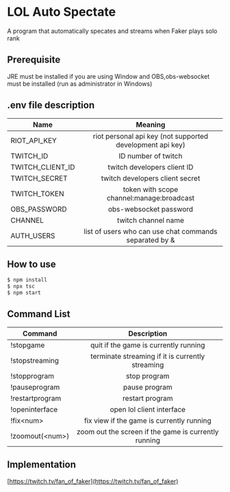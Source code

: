 # LOL Auto Spectate

A program that automatically specates and streams when Faker plays solo rank

## Prerequisite

JRE must be installed if you are using Window and OBS,obs-websocket must be installed (run as administrator in Windows)

## .env file description

| Name             |                          Meaning                          |
| ---------------- | :-------------------------------------------------------: |
| RIOT_API_KEY     | riot personal api key (not supported development api key) |
| TWITCH_ID        |                    ID number of twitch                    |
| TWITCH_CLIENT_ID |                twitch developers client ID                |
| TWITCH_SECRET    |              twitch developers client secret              |
| TWITCH_TOKEN     |         token with scope channel:manage:broadcast         |
| OBS_PASSWORD     |                  obs-websocket password                   |
| CHANNEL          |                    twitch channel name                    |
| AUTH_USERS       |  list of users who can use chat commands separated by &   |

## How to use

```bash
$ npm install
$ npx tsc
$ npm start
```

## Command List

| Command           |                     Description                      |
| ----------------- | :--------------------------------------------------: |
| !stopgame         |        quit if the game is currently running         |
| !stopstreaming    |   terminate streaming if it is currently streaming   |
| !stopprogram      |                     stop program                     |
| !pauseprogram     |                    pause program                     |
| !restartprogram   |                   restart program                    |
| !openinterface    |              open lol client interface               |
| !fix\<num\>       |      fix view if the game is currently running       |
| !zoomout(\<num\>) | zoom out the screen if the game is currently running |

## Implementation

[https://twitch.tv/fan_of_faker](https://twitch.tv/fan_of_faker)
